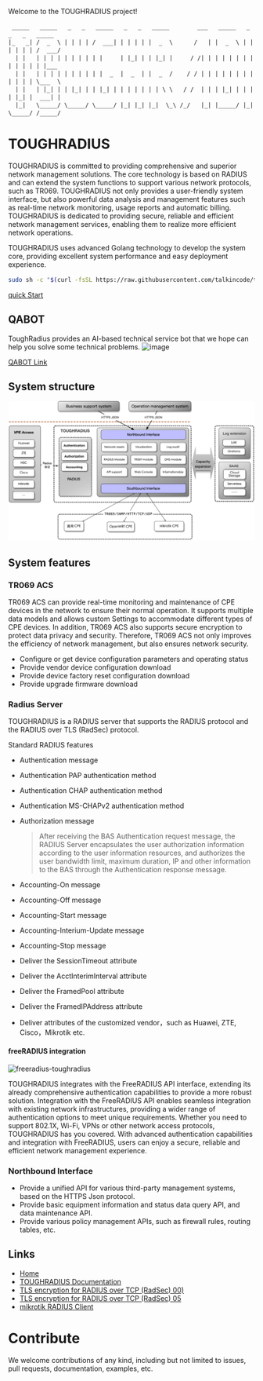 Welcome to the TOUGHRADIUS project!

     _____   _____   _   _   _____   _   _   _____        ___   _____   _   _   _   _____  
    |_   _| /  _  \ | | | | /  ___| | | | | |  _  \      /   | |  _  \ | | | | | | /  ___/ 
      | |   | | | | | | | | | |     | |_| | | |_| |     / /| | | | | | | | | | | | | |___  
      | |   | | | | | | | | | |  _  |  _  | |  _  /    / / | | | | | | | | | | | | \___  \ 
      | |   | |_| | | |_| | | |_| | | | | | | | \ \   / /  | | | |_| | | | | |_| |  ___| | 
      |_|   \_____/ \_____/ \_____/ |_| |_| |_|  \_\ /_/   |_| |_____/ |_| \_____/ /_____/ 

# TOUGHRADIUS

TOUGHRADIUS is committed to providing comprehensive and superior network management solutions.
The core technology is based on RADIUS and can extend the system functions to support various network protocols, such as TR069.
TOUGHRADIUS not only provides a user-friendly system interface, but also powerful data analysis and management features such as real-time network monitoring, usage reports and automatic billing. TOUGHRADIUS is dedicated to providing secure, reliable and efficient network management services, enabling them to realize more efficient network operations.

TOUGHRADIUS uses advanced Golang technology to develop the system core, providing excellent system performance and easy deployment experience.

```bash
sudo sh -c "$(curl -fsSL https://raw.githubusercontent.com/talkincode/toughradius/main/installer.sh)"
```

[quick Start](https://github.com/talkincode/toughradius/wiki/quickstart)

## QABOT

ToughRadius provides an AI-based technical service bot that we hope can help you solve some technical problems.
<img width="1236" alt="image" src="https://github.com/talkincode/toughradius/assets/377938/b6dafb49-6850-4906-b69f-2c18196459c0">

[QABOT Link](https://qa.toughradius.net/)

## System structure

![architecture](assets/architecture.png)


## System features

### TR069 ACS

TR069 ACS can provide real-time monitoring and maintenance of CPE devices in the network to ensure their normal operation. It supports multiple data models and allows custom Settings to accommodate different types of CPE devices. In addition, TR069 ACS also supports secure encryption to protect data privacy and security. Therefore, TR069 ACS not only improves the efficiency of network management, but also ensures network security.

- Configure or get device configuration parameters and operating status
- Provide vendor device configuration download
- Provide device factory reset configuration download
- Provide upgrade firmware download

### Radius Server

TOUGHRADIUS is a RADIUS server that supports the RADIUS protocol and the RADIUS over TLS (RadSec) protocol.

Standard RADIUS features

- Authentication message
- Authentication PAP authentication method
- Authentication CHAP authentication method
- Authentication MS-CHAPv2 authentication method
- Authorization message

  > After receiving the BAS Authentication request message, the RADIUS Server encapsulates the user authorization information according to the user information resources, and authorizes the user bandwidth limit, maximum duration, IP and other information to the BAS through the Authentication response message.

- Accounting-On message
- Accounting-Off message
- Accounting-Start message
- Accounting-Interium-Update message
- Accounting-Stop message
- Deliver the SessionTimeout attribute
- Deliver the AcctInterimInterval attribute
- Deliver the FramedPool attribute
- Deliver the FramedIPAddress attribute
- Deliver attributes of the customized vendor，such as Huawei, ZTE, Cisco，Mikrotik etc.

#### freeRADIUS integration

![freeradius-toughradius](https://github.com/talkincode/toughradius/assets/377938/f735d45d-3325-49e5-8b73-21c6205248e3)

TOUGHRADIUS integrates with the FreeRADIUS API interface, extending its already comprehensive authentication capabilities to provide a more robust solution.
Integration with the FreeRADIUS API enables seamless integration with existing network infrastructures, providing a wider range of authentication options to meet unique requirements.
Whether you need to support 802.1X, Wi-Fi, VPNs or other network access protocols, TOUGHRADIUS has you covered. With advanced authentication capabilities and integration with FreeRADIUS, users can enjoy a secure, reliable and efficient network management experience.

### Northbound Interface

- Provide a unified API for various third-party management systems, based on the HTTPS Json protocol.
- Provide basic equipment information and status data query API, and data maintenance API.
- Provide various policy management APIs, such as firewall rules, routing tables, etc.

## Links

- [Home](https://www.toughradius.net/)
- [TOUGHRADIUS Documentation](https://github.com/talkincode/toughradius/wiki)
- [TLS encryption for RADIUS over TCP (RadSec) 00)](https://tools.ietf.org/id/draft-ietf-radext-radsec-00.html)
- [TLS encryption for RADIUS over TCP (RadSec) 05](https://tools.ietf.org/html/draft-ietf-radext-radsec-05)
- [mikrotik RADIUS Client](https://wiki.mikrotik.com/wiki/Manual:RADIUS_Client)

# Contribute

We welcome contributions of any kind, including but not limited to issues, pull requests, documentation, examples, etc.

